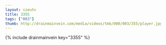 ```yaml
--- 
layout: sieutv
title: 3355
tags: ["003"]
thumb: http://drainmainvein.com/media/videos/tmb/000/003/355/player.jpg
---
```

{% include drainmainvein key="3355" %} 
